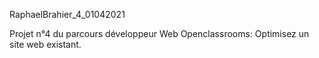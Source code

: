 RaphaelBrahier_4_01042021

Projet n°4 du parcours développeur Web Openclassrooms: Optimisez un site web existant. 